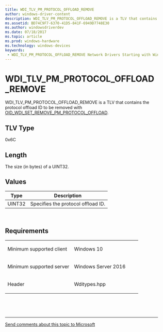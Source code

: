 ```yaml
---
title: WDI_TLV_PM_PROTOCOL_OFFLOAD_REMOVE
author: windows-driver-content
description: WDI_TLV_PM_PROTOCOL_OFFLOAD_REMOVE is a TLV that contains the protocol offload ID to be removed with OID_WDI_SET_REMOVE_PM_PROTOCOL_OFFLOAD.
ms.assetid: BD74C9F7-6370-41D5-841F-6949D7748E30
ms.author: windowsdriverdev 
ms.date: 07/18/2017 
ms.topic: article 
ms.prod: windows-hardware 
ms.technology: windows-devices 
keywords:
 - WDI_TLV_PM_PROTOCOL_OFFLOAD_REMOVE Network Drivers Starting with Windows Vista
---
```


# WDI\_TLV\_PM\_PROTOCOL\_OFFLOAD\_REMOVE


WDI\_TLV\_PM\_PROTOCOL\_OFFLOAD\_REMOVE is a TLV that contains the protocol offload ID to be removed with [OID\_WDI\_SET\_REMOVE\_PM\_PROTOCOL\_OFFLOAD](https://msdn.microsoft.com/library/windows/hardware/dn925943).

## TLV Type


0x6C

## Length


The size (in bytes) of a UINT32.

## Values


| Type   | Description                        |
|--------|------------------------------------|
| UINT32 | Specifies the protocol offload ID. |

 

Requirements
------------

<table>
<colgroup>
<col width="50%" />
<col width="50%" />
</colgroup>
<tbody>
<tr class="odd">
<td><p>Minimum supported client</p></td>
<td><p>Windows 10</p></td>
</tr>
<tr class="even">
<td><p>Minimum supported server</p></td>
<td><p>Windows Server 2016</p></td>
</tr>
<tr class="odd">
<td><p>Header</p></td>
<td>Wditypes.hpp</td>
</tr>
</tbody>
</table>

 

 


--------------------
[Send comments about this topic to Microsoft](mailto:wsddocfb@microsoft.com?subject=Documentation%20feedback%20%5Bnetvista\netvista%5D:%20WDI_TLV_PM_PROTOCOL_OFFLOAD_REMOVE%20%20RELEASE:%20%287/10/2017%29&body=%0A%0APRIVACY%20STATEMENT%0A%0AWe%20use%20your%20feedback%20to%20improve%20the%20documentation.%20We%20don't%20use%20your%20email%20address%20for%20any%20other%20purpose,%20and%20we'll%20remove%20your%20email%20address%20from%20our%20system%20after%20the%20issue%20that%20you're%20reporting%20is%20fixed.%20While%20we're%20working%20to%20fix%20this%20issue,%20we%20might%20send%20you%20an%20email%20message%20to%20ask%20for%20more%20info.%20Later,%20we%20might%20also%20send%20you%20an%20email%20message%20to%20let%20you%20know%20that%20we've%20addressed%20your%20feedback.%0A%0AFor%20more%20info%20about%20Microsoft's%20privacy%20policy,%20see%20http://privacy.microsoft.com/default.aspx. "Send comments about this topic to Microsoft")


